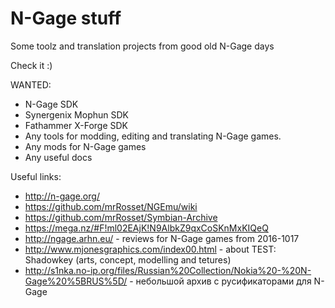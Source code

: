 # N-Gage stuff

Some toolz and translation projects from good old N-Gage days

Check it :)

WANTED:
- N-Gage SDK 
- Synergenix Mophun SDK
- Fathammer X-Forge SDK
- Any tools for modding, editing and translating N-Gage games.
- Any mods for N-Gage games
- Any useful docs

Useful links:
- http://n-gage.org/
- https://github.com/mrRosset/NGEmu/wiki
- https://github.com/mrRosset/Symbian-Archive
- https://mega.nz/#F!ml02EAjK!N9AlbkZ9qxCoSKnMxKIQeQ
- http://ngage.arhn.eu/ - reviews for N-Gage games from 2016-1017
- http://www.mjonesgraphics.com/index00.html - about TEST: Shadowkey (arts, concept, modelling and tetures)
- http://s1nka.no-ip.org/files/Russian%20Collection/Nokia%20-%20N-Gage%20%5BRUS%5D/ - небольшой архив с русификаторами для N-Gage
